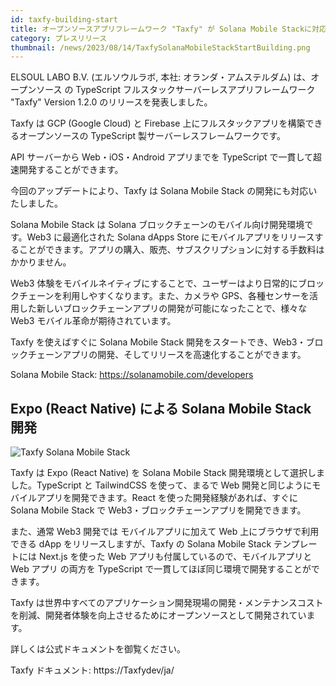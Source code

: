 ```yaml
---
id: taxfy-building-start
title: オープンソースアプリフレームワーク "Taxfy" が Solana Mobile Stackに対応。Web3・ブロックチェーン開発を高速化。
category: プレスリリース
thumbnail: /news/2023/08/14/TaxfySolanaMobileStackStartBuilding.png
---
```


ELSOUL LABO B.V. (エルソウルラボ, 本社: オランダ・アムステルダム) は、オープンソース の TypeScript フルスタックサーバーレスアプリフレームワーク "Taxfy" Version 1.2.0 のリリースを発表しました。

Taxfy は GCP (Google Cloud) と Firebase 上にフルスタックアプリを構築できるオープンソースの TypeScript 製サーバーレスフレームワークです。

API サーバーから Web・iOS・Android アプリまでを TypeScript で一貫して超速開発することができます。

今回のアップデートにより、Taxfy は Solana Mobile Stack の開発にも対応いたしました。

Solana Mobile Stack は Solana ブロックチェーンのモバイル向け開発環境です。Web3 に最適化された Solana dApps Store にモバイルアプリをリリースすることができます。アプリの購入、販売、サブスクリプションに対する手数料はかかりません。

Web3 体験をモバイルネイティブにすることで、ユーザーはより日常的にブロックチェーンを利用しやすくなります。また、カメラや GPS、各種センサーを活用した新しいブロックチェーンアプリの開発が可能になったことで、様々な Web3 モバイル革命が期待されています。

Taxfy を使えばすぐに Solana Mobile Stack 開発をスタートでき、Web3・ブロックチェーンアプリの開発、そしてリリースを高速化することができます。

Solana Mobile Stack: https://solanamobile.com/developers

## Expo (React Native) による Solana Mobile Stack 開発

![Taxfy Solana Mobile Stack](/news/2023/08/14/TaxfySolanaMobileStackExample.jpg)

Taxfy は Expo (React Native) を Solana Mobile Stack 開発環境として選択しました。TypeScript と TailwindCSS を使って、まるで Web 開発と同じようにモバイルアプリを開発できます。React を使った開発経験があれば、すぐに Solana Mobile Stack で Web3・ブロックチェーンアプリを開発できます。

また、通常 Web3 開発では モバイルアプリに加えて Web 上にブラウザで利用できる dApp をリリースしますが、Taxfy の Solana Mobile Stack テンプレートには Next.js を使った Web アプリも付属しているので、モバイルアプリと Web アプリ の両方を TypeScript で一貫してほぼ同じ環境で開発することができます。

Taxfy は世界中すべてのアプリケーション開発現場の開発・メンテナンスコストを削減、開発者体験を向上させるためにオープンソースとして開発されています。

詳しくは公式ドキュメントを御覧ください。

Taxfy ドキュメント: https://Taxfydev/ja/

